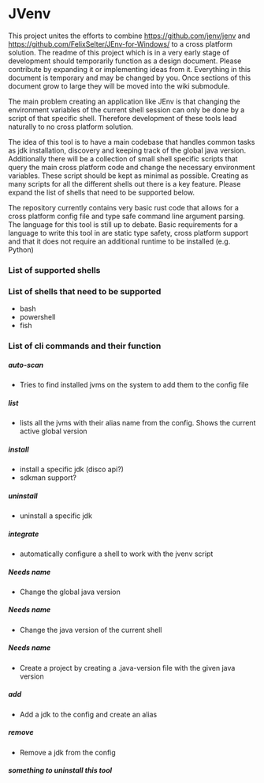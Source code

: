 # JVenv

This project unites the efforts to combine https://github.com/jenv/jenv and https://github.com/FelixSelter/JEnv-for-Windows/ to a cross platform solution. The readme of this project which is in a very early stage of development should temporarily function as a design document. Please contribute by expanding it or implementing ideas from it. Everything in this document is temporary and may be changed by you. Once sections of this document grow to large they will be moved into the wiki submodule.

The main problem creating an application like JEnv is that changing the environment variables of the current shell session can only be done by a script of that specific shell. Therefore development of these tools lead naturally to no cross platform solution.

The idea of this tool is to have a main codebase that handles common tasks as jdk installation, discovery and keeping track of the global java version. Additionally there will be a collection of small shell specific scripts that query the main cross platform code and change the necessary environment variables. These script should be kept as minimal as possible. Creating as many scripts for all the different shells out there is a key feature. Please expand the list of shells that need to be supported below.

The repository currently contains very basic rust code that allows for a cross platform config file and type safe command line argument parsing. The language for this tool is still up to debate. Basic requirements for a language to write this tool in are static type safety, cross platform support and that it does not require an additional runtime to be installed (e.g. Python)

### List of supported shells

### List of shells that need to be supported

- bash
- powershell
- fish

### List of cli commands and their function

##### auto-scan

- Tries to find installed jvms on the system to add them to the config file

##### list

- lists all the jvms with their alias name from the config. Shows the current active global version

##### install

- install a specific jdk (disco api?)
- sdkman support?

##### uninstall

- uninstall a specific jdk

##### integrate

- automatically configure a shell to work with the jvenv script

##### Needs name

- Change the global java version

##### Needs name

- Change the java version of the current shell

##### Needs name

- Create a project by creating a .java-version file with the given java version

##### add

- Add a jdk to the config and create an alias

##### remove

- Remove a jdk from the config

##### something to uninstall this tool
